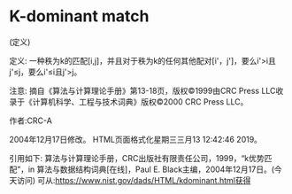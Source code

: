 # K-dominant match


(定义)



定义:
一种秩为k的匹配[i,j]，并且对于秩为k的任何其他配对[i'，j']，要么i'>i且j'≤j，要么i'≤i且j'>j。



注意:
摘自《算法与计算理论手册》第13-18页，版权©1999由CRC Press LLC收录于《计算机科学、工程与技术词典》版权©2000 CRC Press LLC。


作者:CRC-A







2004年12月17日修改。
HTML页面格式化星期三三月13 12:42:46 2019。



引用如下:
算法与计算理论手册，CRC出版社有限责任公司，1999，“k优势匹配”，in
算法与数据结构词典[在线]，Paul E. Black主编，2004年12月17日。(今天访问)
可从:https://www.nist.gov/dads/HTML/kdominant.html获得